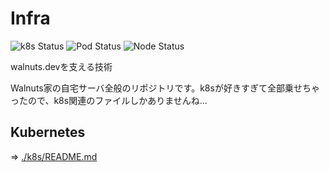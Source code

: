 # Infra
![k8s Status](https://walnuts1018.github.io/infra/k8sStatus.svg)
![Pod Status](https://walnuts1018.github.io/infra/podStatus.svg)
![Node Status](https://walnuts1018.github.io/infra/nodeStatus.svg)

walnuts.devを支える技術

Walnuts家の自宅サーバ全般のリポジトリです。k8sが好きすぎて全部乗せちゃったので、k8s関連のファイルしかありませんね...

## Kubernetes
⇒ [./k8s/README.md](./k8s/README.md)
